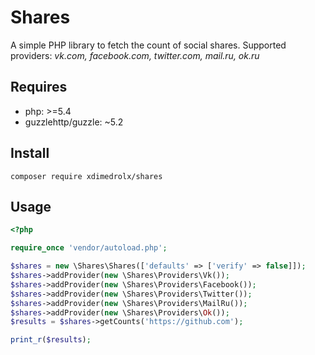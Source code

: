 # Shares

A simple PHP library to fetch the count of social shares. Supported providers: *vk.com, facebook.com, twitter.com, mail.ru, ok.ru*

## Requires

* php: >=5.4
* guzzlehttp/guzzle: ~5.2

## Install

```
composer require xdimedrolx/shares
```

## Usage

```php
<?php

require_once 'vendor/autoload.php';

$shares = new \Shares\Shares(['defaults' => ['verify' => false]]);
$shares->addProvider(new \Shares\Providers\Vk());
$shares->addProvider(new \Shares\Providers\Facebook());
$shares->addProvider(new \Shares\Providers\Twitter());
$shares->addProvider(new \Shares\Providers\MailRu());
$shares->addProvider(new \Shares\Providers\Ok());
$results = $shares->getCounts('https://github.com');

print_r($results);
```